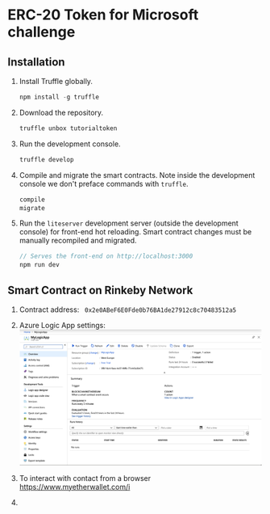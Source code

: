# ERC-20 Token for Microsoft challenge

## Installation

1. Install Truffle globally.
    ```javascript
    npm install -g truffle
    ```

2. Download the repository.
    ```javascript
    truffle unbox tutorialtoken
    ```

3. Run the development console.
    ```javascript
    truffle develop
    ```

4. Compile and migrate the smart contracts. Note inside the development console we don't preface commands with `truffle`.
    ```javascript
    compile
    migrate
    ```

5. Run the `liteserver` development server (outside the development console) for front-end hot reloading. Smart contract changes must be manually recompiled and migrated.
    ```javascript
    // Serves the front-end on http://localhost:3000
    npm run dev
    ```

## Smart Contract on Rinkeby Network

1. Contract address:  ```  0x2e0ABeF6E0Fde0b76BA1de27912c8c70483512a5 ```

2. Azure Logic App settings:
![Img](/token-exchange-app/ERC20Token/images/logicapp.png)

3. To interact with contact from a browser 
 https://www.myetherwallet.com/i

 4.
